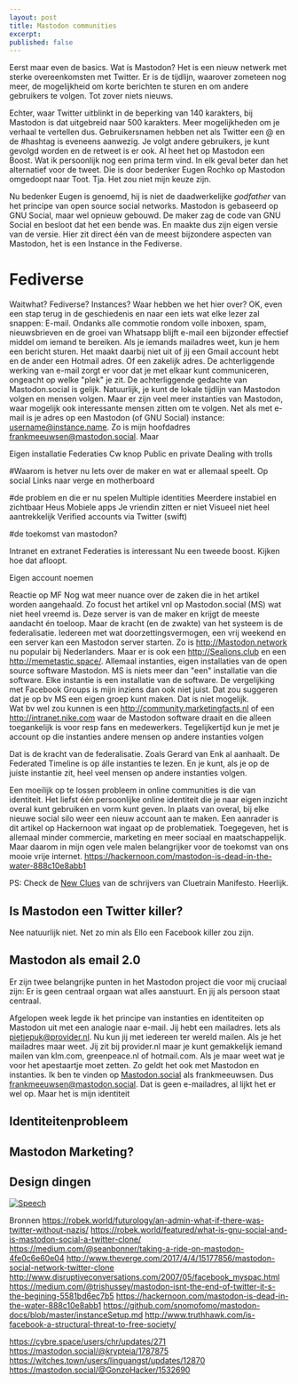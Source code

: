 ```yaml
---
layout: post
title: Mastodon communities
excerpt:
published: false
---
```





Eerst maar even de basics. Wat ís Mastodon? Het is een nieuw netwerk met sterke overeenkomsten met Twitter. Er is de tijdlijn, waarover zometeen nog meer, de mogelijkheid om korte berichten te sturen en om andere gebruikers te volgen. Tot zover niets nieuws. 



Echter, waar Twitter uitblinkt in de beperking van 140 karakters, bij Mastodon is dat uitgebreid naar 500 karakters. Meer mogelijkheden om je verhaal te vertellen dus. 
Gebruikersnamen hebben net als Twitter een @ en de #hashtag is eveneens aanwezig. Je volgt andere gebruikers, je kunt gevolgd worden en de retweet is er ook. Al heet het op Mastodon een Boost.
Wat ik persoonlijk nog een prima term vind. In elk geval beter dan het alternatief voor de tweet. Die is door bedenker Eugen Rochko op Mastodon omgedoopt naar Toot. Tja. Het zou niet mijn keuze zijn. 

Nu bedenker Eugen is genoemd, hij is niet de daadwerkelijke *godfather* van het principe van open source social networks. Mastodon is gebaseerd op GNU Social, maar wel opnieuw gebouwd. De maker zag de code van GNU Social en besloot dat het een bende was. En maakte dus zijn eigen versie van de versie. Hier zit direct één van de meest bijzondere aspecten van Mastodon, het is een Instance in the Fediverse.

# Fediverse

Waitwhat? Fediverse? Instances? Waar hebben we het hier over? 
OK, even een stap terug in de geschiedenis en naar een iets wat elke lezer zal snappen: E-mail. 
Ondanks alle commotie rondom volle inboxen, spam, nieuwsbrieven en de groei van Whatsapp blijft e-mail een bijzonder effectief middel om iemand te bereiken. Als je iemands mailadres weet, kun je hem een bericht sturen. Het maakt daarbij niet uit of jij een Gmail account hebt en de ander een Hotmail adres. Of een zakelijk adres. De achterliggende werking van e-mail zorgt er voor dat je met elkaar kunt communiceren, ongeacht op welke "plek" je zit. 
De achterliggende gedachte van Mastodon.social is gelijk. Natuurlijk, je kunt de lokale tijdlijn van Mastodon volgen en mensen volgen. Maar er zijn veel meer instanties van Mastodon, waar mogelijk ook interessante mensen zitten om te volgen. Net als met e-mail is je adres op een Mastodon (of GNU Social) instance: username@instance.name. Zo is mijn hoofdadres frankmeeuwsen@mastodon.social. Maar 


Eigen installatie
Federaties 
Cw knop
Public en private
Dealing with trolls

#Waarom is hetver nu
Iets over de maker en wat er allemaal speelt. Op social
Links naar verge en motherboard

#de problem en die er nu spelen
Multiple identities
Meerdere instabiel en zichtbaar Heus
Mobiele apps
Je vriendin zitten er niet
Visueel niet heel aantrekkelijk
Verified accounts via Twitter (swift)

#de toekomst van mastodon?

Intranet en extranet
Federaties is interessant 
Nu een tweede boost. Kijken hoe dat afloopt. 


Eigen account noemen





Reactie op MF
Nog wat meer nuance over de zaken die in het artikel worden aangehaald. Zo focust het artikel vnl op Mastodon.social (MS) wat niet heel vreemd is. Deze server is van de maker en krijgt de meeste aandacht én toeloop. Maar de kracht (en de zwakte) van het systeem is de federalisatie. Iedereen met wat doorzettingsvermogen, een vrij weekend en een server kan een Mastodon server starten. Zo is http://Mastodon.network nu populair bij Nederlanders. Maar er is ook een http://Sealions.club en een http://memetastic.space/. Allemaal instanties, eigen installaties van de open source software Mastodon. MS is niets meer dan "een" installatie van die software. Elke instantie is een installatie van de software. 
De vergelijking met Facebook Groups is mijn inziens dan ook niet juist. Dat zou suggeren dat je op bv MS een eigen groep kunt maken. Dat is niet mogelijk.  
Wat bv wel zou kunnen is een http://community.marketingfacts.nl of een http://intranet.nike.com waar de Mastodon software draait en die alleen toegankelijk is voor resp fans en medewerkers.
Tegelijkertijd kun je met je account op die instanties andere mensen op andere instanties volgen

Dat is de kracht van de federalisatie. Zoals Gerard van Enk al aanhaalt. De Federated Timeline is op álle instanties te lezen. En je kunt, als je op de juiste instantie zit, heel veel mensen op andere instanties volgen. 

Een moeilijk op te lossen probleem in online communities is die van identiteit. Het liefst één persoonlijke online identiteit die je naar eigen inzicht overal kunt gebruiken en vorm kunt geven. In plaats van overal, bij elke nieuwe social silo weer een nieuw account aan te maken. Een aanrader is dit artikel op Hackernoon wat ingaat op de problematiek. Toegegeven, het is allemaal minder commercie, marketing en meer sociaal en maatschappelijk. Maar daarom in mijn ogen vele malen belangrijker voor de toekomst van ons mooie vrije internet. https://hackernoon.com/mastodon-is-dead-in-the-water-888c10e8abb1

PS: Check de [New Clues](http://newclues.cluetrain.com/) van de schrijvers van Cluetrain Manifesto. Heerlijk. 


## Is Mastodon een Twitter killer?

Nee natuurlijk niet. Net zo min als Ello een Facebook killer zou zijn. 

## Mastodon als email 2.0
Er zijn twee belangrijke punten in het Mastodon project die voor mij cruciaal zijn: Er is geen centraal orgaan wat alles aanstuurt. En jij als persoon staat centraal. 

Afgelopen week legde ik het principe van instanties en identiteiten op Mastodon uit met een analogie naar e-mail. Jij hebt een mailadres. Iets als pietjepuk@provider.nl. Nu kun jij met iedereen ter wereld mailen. Als je het mailadres maar weet. Jij zit bij provider.nl maar je kunt gemakkelijk iemand mailen van klm.com, greenpeace.nl of hotmail.com. Als je maar weet wat je voor het apestaartje moet zetten. 
Zo geldt het ook met Mastodon en instanties. Ik ben te vinden op [Mastodon.social](https://mastodon.social/@frankmeeuwsen) als frankmeeuwsen. Dus frankmeeuwsen@mastodon.social. Dat is geen e-mailadres, al lijkt het er wel op. Maar het is mijn identiteit

## Identiteitenprobleem


## Mastodon Marketing?

## Design dingen

[![Speech](https://cl.ly/1w0L4511241y/2017-04-07_23-29-39.png "Speech")](https://mastodon.xyz/users/BradyDale/updates/46841)


Bronnen
https://robek.world/futurology/an-admin-what-if-there-was-twitter-without-nazis/
https://robek.world/featured/what-is-gnu-social-and-is-mastodon-social-a-twitter-clone/
https://medium.com/@seanbonner/taking-a-ride-on-mastodon-4fe0c6e60e04
http://www.theverge.com/2017/4/4/15177856/mastodon-social-network-twitter-clone
http://www.disruptiveconversations.com/2007/05/facebook_myspac.html
https://medium.com/@trishussey/mastodon-isnt-the-end-of-twitter-it-s-the-begining-5581bd6ec7b5
https://hackernoon.com/mastodon-is-dead-in-the-water-888c10e8abb1
https://github.com/snomofomo/mastodon-docs/blob/master/instanceSetup.md
http://www.truthhawk.com/is-facebook-a-structural-threat-to-free-society/

https://cybre.space/users/chr/updates/271
https://mastodon.social/@krypteia/1787875
https://witches.town/users/linguangst/updates/12870
https://mastodon.social/@GonzoHacker/1532690
